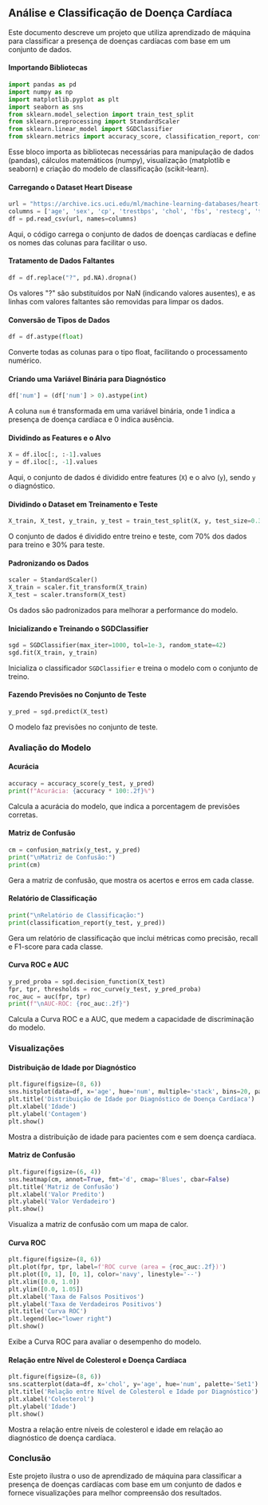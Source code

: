 
## Análise e Classificação de Doença Cardíaca

Este documento descreve um projeto que utiliza aprendizado de máquina para classificar a presença de doenças cardíacas com base em um conjunto de dados.

#### Importando Bibliotecas

```python
import pandas as pd
import numpy as np
import matplotlib.pyplot as plt
import seaborn as sns
from sklearn.model_selection import train_test_split
from sklearn.preprocessing import StandardScaler
from sklearn.linear_model import SGDClassifier
from sklearn.metrics import accuracy_score, classification_report, confusion_matrix, roc_curve, auc
```

Esse bloco importa as bibliotecas necessárias para manipulação de dados (pandas), cálculos matemáticos (numpy), visualização (matplotlib e seaborn) e criação do modelo de classificação (scikit-learn).

#### Carregando o Dataset Heart Disease

```python
url = "https://archive.ics.uci.edu/ml/machine-learning-databases/heart-disease/processed.cleveland.data"
columns = ['age', 'sex', 'cp', 'trestbps', 'chol', 'fbs', 'restecg', 'thalach', 'exang', 'oldpeak', 'slope', 'ca', 'thal', 'num']
df = pd.read_csv(url, names=columns)
```

Aqui, o código carrega o conjunto de dados de doenças cardíacas e define os nomes das colunas para facilitar o uso.

#### Tratamento de Dados Faltantes

```python
df = df.replace("?", pd.NA).dropna()
```

Os valores "?" são substituídos por NaN (indicando valores ausentes), e as linhas com valores faltantes são removidas para limpar os dados.

#### Conversão de Tipos de Dados

```python
df = df.astype(float)
```

Converte todas as colunas para o tipo float, facilitando o processamento numérico.

#### Criando uma Variável Binária para Diagnóstico

```python
df['num'] = (df['num'] > 0).astype(int)
```

A coluna `num` é transformada em uma variável binária, onde 1 indica a presença de doença cardíaca e 0 indica ausência.

#### Dividindo as Features e o Alvo

```python
X = df.iloc[:, :-1].values
y = df.iloc[:, -1].values
```

Aqui, o conjunto de dados é dividido entre features (`X`) e o alvo (`y`), sendo `y` o diagnóstico.

#### Dividindo o Dataset em Treinamento e Teste

```python
X_train, X_test, y_train, y_test = train_test_split(X, y, test_size=0.3, random_state=42)
```

O conjunto de dados é dividido entre treino e teste, com 70% dos dados para treino e 30% para teste.

#### Padronizando os Dados

```python
scaler = StandardScaler()
X_train = scaler.fit_transform(X_train)
X_test = scaler.transform(X_test)
```

Os dados são padronizados para melhorar a performance do modelo.

#### Inicializando e Treinando o SGDClassifier

```python
sgd = SGDClassifier(max_iter=1000, tol=1e-3, random_state=42)
sgd.fit(X_train, y_train)
```

Inicializa o classificador `SGDClassifier` e treina o modelo com o conjunto de treino.

#### Fazendo Previsões no Conjunto de Teste

```python
y_pred = sgd.predict(X_test)
```

O modelo faz previsões no conjunto de teste.

### Avaliação do Modelo

#### Acurácia

```python
accuracy = accuracy_score(y_test, y_pred)
print(f"Acurácia: {accuracy * 100:.2f}%")
```

Calcula a acurácia do modelo, que indica a porcentagem de previsões corretas.

#### Matriz de Confusão

```python
cm = confusion_matrix(y_test, y_pred)
print("\nMatriz de Confusão:")
print(cm)
```

Gera a matriz de confusão, que mostra os acertos e erros em cada classe.

#### Relatório de Classificação

```python
print("\nRelatório de Classificação:")
print(classification_report(y_test, y_pred))
```

Gera um relatório de classificação que inclui métricas como precisão, recall e F1-score para cada classe.

#### Curva ROC e AUC

```python
y_pred_proba = sgd.decision_function(X_test)
fpr, tpr, thresholds = roc_curve(y_test, y_pred_proba)
roc_auc = auc(fpr, tpr)
print(f"\nAUC-ROC: {roc_auc:.2f}")
```

Calcula a Curva ROC e a AUC, que medem a capacidade de discriminação do modelo.

### Visualizações

#### Distribuição de Idade por Diagnóstico

```python
plt.figure(figsize=(8, 6))
sns.histplot(data=df, x='age', hue='num', multiple='stack', bins=20, palette='Set1')
plt.title('Distribuição de Idade por Diagnóstico de Doença Cardíaca')
plt.xlabel('Idade')
plt.ylabel('Contagem')
plt.show()
```

Mostra a distribuição de idade para pacientes com e sem doença cardíaca.

#### Matriz de Confusão

```python
plt.figure(figsize=(6, 4))
sns.heatmap(cm, annot=True, fmt='d', cmap='Blues', cbar=False)
plt.title('Matriz de Confusão')
plt.xlabel('Valor Predito')
plt.ylabel('Valor Verdadeiro')
plt.show()
```

Visualiza a matriz de confusão com um mapa de calor.

#### Curva ROC

```python
plt.figure(figsize=(8, 6))
plt.plot(fpr, tpr, label=f'ROC curve (area = {roc_auc:.2f})')
plt.plot([0, 1], [0, 1], color='navy', linestyle='--')
plt.xlim([0.0, 1.0])
plt.ylim([0.0, 1.05])
plt.xlabel('Taxa de Falsos Positivos')
plt.ylabel('Taxa de Verdadeiros Positivos')
plt.title('Curva ROC')
plt.legend(loc="lower right")
plt.show()
```

Exibe a Curva ROC para avaliar o desempenho do modelo.

#### Relação entre Nível de Colesterol e Doença Cardíaca

```python
plt.figure(figsize=(8, 6))
sns.scatterplot(data=df, x='chol', y='age', hue='num', palette='Set1')
plt.title('Relação entre Nível de Colesterol e Idade por Diagnóstico')
plt.xlabel('Colesterol')
plt.ylabel('Idade')
plt.show()
```

Mostra a relação entre níveis de colesterol e idade em relação ao diagnóstico de doença cardíaca.

### Conclusão

Este projeto ilustra o uso de aprendizado de máquina para classificar a presença de doenças cardíacas com base em um conjunto de dados e fornece visualizações para melhor compreensão dos resultados.
